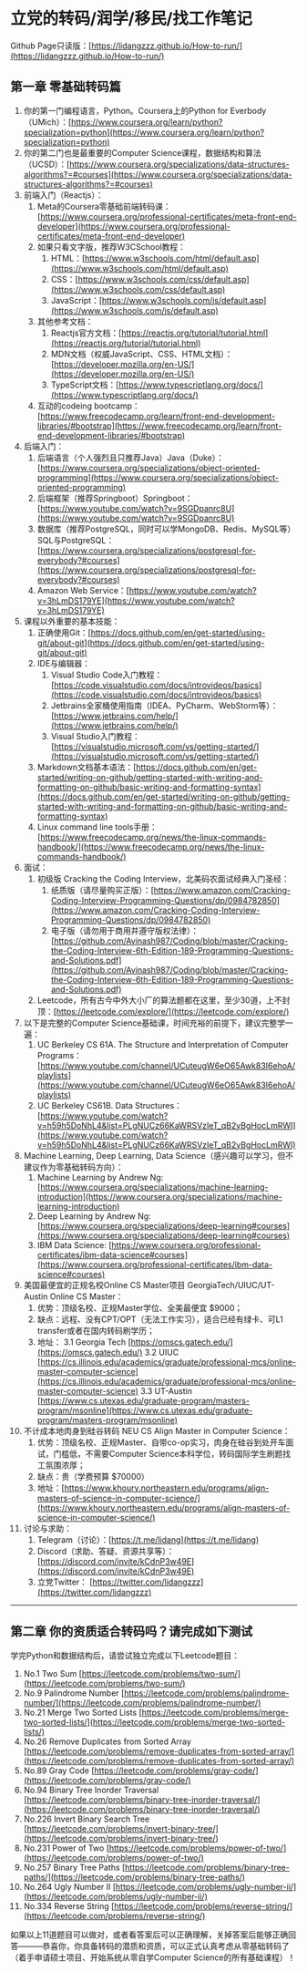 # 立党的转码/润学/移民/找工作笔记

Github Page只读版：[https://lidangzzz.github.io/How-to-run/](https://lidangzzz.github.io/How-to-run/)

## 第一章 零基础转码篇

1. 你的第一门编程语言，Python。Coursera上的Python for Everbody （UMich）：[https://www.coursera.org/learn/python?specialization=python](https://www.coursera.org/learn/python?specialization=python)
2. 你的第二门也是最重要的Computer Science课程，数据结构和算法 （UCSD）：[https://www.coursera.org/specializations/data-structures-algorithms?=#courses](https://www.coursera.org/specializations/data-structures-algorithms?=#courses)
3. 前端入门（Reactjs）：
    1. Meta的Coursera零基础前端转码课：[https://www.coursera.org/professional-certificates/meta-front-end-developer](https://www.coursera.org/professional-certificates/meta-front-end-developer)
    2. 如果只看文字版，推荐W3CSchool教程：
        1. HTML：[https://www.w3schools.com/html/default.asp](https://www.w3schools.com/html/default.asp)
        2. CSS：[https://www.w3schools.com/css/default.asp](https://www.w3schools.com/css/default.asp) 
        3. JavaScript：[https://www.w3schools.com/js/default.asp](https://www.w3schools.com/js/default.asp)
    3. 其他参考文档：
        1. Reactjs官方文档：[https://reactjs.org/tutorial/tutorial.html](https://reactjs.org/tutorial/tutorial.html)
        2. MDN文档（权威JavaScript、CSS、HTML文档）：[https://developer.mozilla.org/en-US/](https://developer.mozilla.org/en-US/)
        3. TypeScript文档：[https://www.typescriptlang.org/docs/](https://www.typescriptlang.org/docs/)
    4. 互动的codeing bootcamp：[https://www.freecodecamp.org/learn/front-end-development-libraries/#bootstrap](https://www.freecodecamp.org/learn/front-end-development-libraries/#bootstrap)
4. 后端入门：
    1. 后端语言（个人强烈且只推荐Java）Java（Duke）：[https://www.coursera.org/specializations/object-oriented-programming](https://www.coursera.org/specializations/object-oriented-programming)
    2. 后端框架（推荐Springboot）Springboot：[https://www.youtube.com/watch?v=9SGDpanrc8U](https://www.youtube.com/watch?v=9SGDpanrc8U)
    3. 数据库（推荐PostgreSQL，同时可以学MongoDB、Redis、MySQL等）SQL与PostgreSQL：[https://www.coursera.org/specializations/postgresql-for-everybody?#courses](https://www.coursera.org/specializations/postgresql-for-everybody?#courses)
    4. Amazon Web Service：[https://www.youtube.com/watch?v=3hLmDS179YE](https://www.youtube.com/watch?v=3hLmDS179YE) 
5. 课程以外重要的基本技能：
    1. 正确使用Git：[https://docs.github.com/en/get-started/using-git/about-git](https://docs.github.com/en/get-started/using-git/about-git)
    2. IDE与编辑器：
        1. Visual Studio Code入门教程：[https://code.visualstudio.com/docs/introvideos/basics](https://code.visualstudio.com/docs/introvideos/basics) 
        2. Jetbrains全家桶使用指南（IDEA、PyCharm、WebStorm等）：[https://www.jetbrains.com/help/](https://www.jetbrains.com/help/) 
        3. Visual Studio入门教程：[https://visualstudio.microsoft.com/vs/getting-started/](https://visualstudio.microsoft.com/vs/getting-started/) 
    3. Markdown文档基本语法：[https://docs.github.com/en/get-started/writing-on-github/getting-started-with-writing-and-formatting-on-github/basic-writing-and-formatting-syntax](https://docs.github.com/en/get-started/writing-on-github/getting-started-with-writing-and-formatting-on-github/basic-writing-and-formatting-syntax) 
    4. Linux command line tools手册：[https://www.freecodecamp.org/news/the-linux-commands-handbook/](https://www.freecodecamp.org/news/the-linux-commands-handbook/) 
6. 面试：
    1. 初级版 Cracking the Coding Interview，北美码农面试经典入门圣经：
        1. 纸质版（请尽量购买正版）：[https://www.amazon.com/Cracking-Coding-Interview-Programming-Questions/dp/0984782850](https://www.amazon.com/Cracking-Coding-Interview-Programming-Questions/dp/0984782850)
        2. 电子版（请勿用于商用并遵守版权法律）：[https://github.com/Avinash987/Coding/blob/master/Cracking-the-Coding-Interview-6th-Edition-189-Programming-Questions-and-Solutions.pdf](https://github.com/Avinash987/Coding/blob/master/Cracking-the-Coding-Interview-6th-Edition-189-Programming-Questions-and-Solutions.pdf)
    2. Leetcode，所有古今中外大小厂的算法题都在这里，至少30道，上不封顶：[https://leetcode.com/explore/](https://leetcode.com/explore/)
7. 以下是完整的Computer Science基础课，时间充裕的前提下，建议完整学一遍：
    1. UC Berkeley CS 61A. The Structure and Interpretation of Computer Programs：[https://www.youtube.com/channel/UCuteugW6eO65Awk83I6ehoA/playlists](https://www.youtube.com/channel/UCuteugW6eO65Awk83I6ehoA/playlists)
    2. UC Berkeley CS61B. Data Structures：[https://www.youtube.com/watch?v=h59h5DoNhL4&list=PLgNUCz66KaWRSVzIeT_qB2yBgHocLmRWI](https://www.youtube.com/watch?v=h59h5DoNhL4&list=PLgNUCz66KaWRSVzIeT_qB2yBgHocLmRWI)
8. Machine Learning, Deep Learning, Data Science（感兴趣可以学习，但不建议作为零基础转码方向）：
    1. Machine Learning by Andrew Ng: [https://www.coursera.org/specializations/machine-learning-introduction](https://www.coursera.org/specializations/machine-learning-introduction) 
    2. Deep Learning by Andrew Ng: [https://www.coursera.org/specializations/deep-learning#courses](https://www.coursera.org/specializations/deep-learning#courses)
    3. IBM Data Science: [https://www.coursera.org/professional-certificates/ibm-data-science#courses](https://www.coursera.org/professional-certificates/ibm-data-science#courses) 
9. 美国最便宜的正规名校Online CS Master项目 GeorgiaTech/UIUC/UT-Austin Online CS Master：
    1. 优势：顶级名校、正规Master学位、全美最便宜 $9000；
    2. 缺点：远程、没有CPT/OPT（无法工作实习），适合已经有绿卡、可L1 transfer或者在国内转码刷学历；
    3. 地址：
        3.1 Georgia Tech [https://omscs.gatech.edu/](https://omscs.gatech.edu/)
        3.2 UIUC [https://cs.illinois.edu/academics/graduate/professional-mcs/online-master-computer-science](https://cs.illinois.edu/academics/graduate/professional-mcs/online-master-computer-science)
        3.3 UT-Austin [https://www.cs.utexas.edu/graduate-program/masters-program/msonline](https://www.cs.utexas.edu/graduate-program/masters-program/msonline)
10. 不计成本地肉身到硅谷转码 NEU CS Align Master in Computer Science： 
    1. 优势：顶级名校、正规Master、自带co-op实习，肉身在硅谷到处开车面试，门槛低，不需要Computer Science本科学位，转码国际学生刷题找工氛围浓厚；
    2. 缺点：贵（学费预算 $70000）
    3. 地址：[https://www.khoury.northeastern.edu/programs/align-masters-of-science-in-computer-science/](https://www.khoury.northeastern.edu/programs/align-masters-of-science-in-computer-science/)
11. 讨论与求助：
    1. Telegram（讨论）：[https://t.me/lidang](https://t.me/lidang) 
    2. Discord（求助、答疑、资源共享等）：[https://discord.com/invite/kCdnP3w49E](https://discord.com/invite/kCdnP3w49E) 
    3. 立党Twitter： [https://twitter.com/lidangzzz](https://twitter.com/lidangzzz)

---

## 第二章 你的资质适合转码吗？请完成如下测试

学完Python和数据结构后，请尝试独立完成以下Leetcode题目：
1. No.1 Two Sum [https://leetcode.com/problems/two-sum/](https://leetcode.com/problems/two-sum/)
2. No.9 Palindrome Number [https://leetcode.com/problems/palindrome-number/](https://leetcode.com/problems/palindrome-number/)
3. No.21 Merge Two Sorted Lists [https://leetcode.com/problems/merge-two-sorted-lists/](https://leetcode.com/problems/merge-two-sorted-lists/)
4. No.26 Remove Duplicates from Sorted Array [https://leetcode.com/problems/remove-duplicates-from-sorted-array/](https://leetcode.com/problems/remove-duplicates-from-sorted-array/)
5. No.89 Gray Code [https://leetcode.com/problems/gray-code/](https://leetcode.com/problems/gray-code/)
6. No.94 Binary Tree Inorder Traversal [https://leetcode.com/problems/binary-tree-inorder-traversal/](https://leetcode.com/problems/binary-tree-inorder-traversal/)
7. No.226 Invert Binary Search Tree [https://leetcode.com/problems/invert-binary-tree/](https://leetcode.com/problems/invert-binary-tree/)
8. No.231 Power of Two [https://leetcode.com/problems/power-of-two/](https://leetcode.com/problems/power-of-two/)
9. No.257 Binary Tree Paths [https://leetcode.com/problems/binary-tree-paths/](https://leetcode.com/problems/binary-tree-paths/)
10. No.264 Ugly Number II [https://leetcode.com/problems/ugly-number-ii/](https://leetcode.com/problems/ugly-number-ii/)
11. No.334 Reverse String [https://leetcode.com/problems/reverse-string/](https://leetcode.com/problems/reverse-string/)


如果以上11道题目可以做对，或者看答案后可以正确理解，关掉答案后能够正确回答———恭喜你，你具备转码的潜质和资质，可以正式认真考虑从零基础转码了（着手申请硕士项目、开始系统从零自学Computer Science的所有基础课程）！
